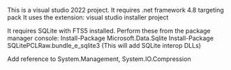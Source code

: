 This is a visual studio 2022 project. 
It requires .net framework 4.8 targeting pack
It uses the extension: visual studio installer project

It requires SQLite with FTS5 installed. Perform these from the package manager console:
 Install-Package Microsoft.Data.Sqlite
 Install-Package SQLitePCLRaw.bundle_e_sqlite3
 (This will add SQLite interop DLLs)

Add reference to System.Management, System.IO.Compression

